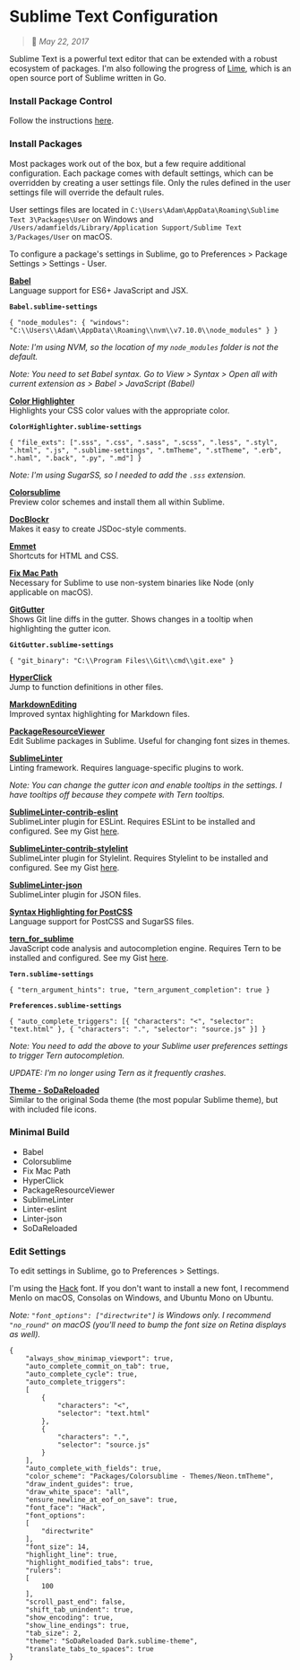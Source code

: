 # Sublime Text Configuration
> :calendar: *May 22, 2017*

Sublime Text is a powerful text editor that can be extended with a robust ecosystem of packages. I'm also following the progress of [Lime](https://github.com/limetext/lime), which is an open source port of Sublime written in Go.

### Install Package Control
Follow the instructions [here](https://packagecontrol.io/installation).

### Install Packages
Most packages work out of the box, but a few require additional configuration. Each package comes with default settings, which can be overridden by creating a user settings file. Only the rules defined in the user settings file will override the default rules.  

User settings files are located in `C:\Users\Adam\AppData\Roaming\Sublime Text 3\Packages\User` on Windows and `/Users/adamfields/Library/Application Support/Sublime Text 3/Packages/User` on macOS.  

To configure a package's settings in Sublime, go to Preferences > Package Settings > Settings - User.  

**[Babel](https://packagecontrol.io/packages/Babel)**  
Language support for ES6+ JavaScript and JSX.  

**`Babel.sublime-settings`**  

```
{ "node_modules": { "windows": "C:\\Users\\Adam\\AppData\\Roaming\\nvm\\v7.10.0\\node_modules" } }
```

*Note: I'm using NVM, so the location of my `node_modules` folder is not the default.*  

*Note: You need to set Babel syntax. Go to View > Syntax > Open all with current extension as > Babel > JavaScript (Babel)*  

**[Color Highlighter](https://packagecontrol.io/packages/Color%20Highlighter)**  
Highlights your CSS color values with the appropriate color.  

**`ColorHighlighter.sublime-settings`**  

```
{ "file_exts": [".sss", ".css", ".sass", ".scss", ".less", ".styl", ".html", ".js", ".sublime-settings", ".tmTheme", ".stTheme", ".erb", ".haml", ".back", ".py", ".md"] }
```

*Note: I'm using SugarSS, so I needed to add the `.sss` extension.*  

**[Colorsublime](https://packagecontrol.io/packages/Colorsublime)**  
Preview color schemes and install them all within Sublime.  

**[DocBlockr](https://packagecontrol.io/packages/DocBlockr)**  
Makes it easy to create JSDoc-style comments.  

**[Emmet](https://packagecontrol.io/packages/Emmet)**  
Shortcuts for HTML and CSS.  

**[Fix Mac Path](https://packagecontrol.io/packages/Fix%20Mac%20Path)**  
Necessary for Sublime to use non-system binaries like Node (only applicable on macOS).  

**[GitGutter](https://packagecontrol.io/packages/GitGutter)**  
Shows Git line diffs in the gutter. Shows changes in a tooltip when highlighting the gutter icon.  

**`GitGutter.sublime-settings`**  

```
{ "git_binary": "C:\\Program Files\\Git\\cmd\\git.exe" }
```

**[HyperClick](https://packagecontrol.io/packages/HyperClick)**  
Jump to function definitions in other files.  

**[MarkdownEditing](https://packagecontrol.io/packages/MarkdownEditing)**  
Improved syntax highlighting for Markdown files.  

**[PackageResourceViewer](https://packagecontrol.io/packages/PackageResourceViewer)**  
Edit Sublime packages in Sublime. Useful for changing font sizes in themes.  

**[SublimeLinter](https://packagecontrol.io/packages/SublimeLinter)**  
Linting framework. Requires language-specific plugins to work.  

*Note: You can change the gutter icon and enable tooltips in the settings. I have tooltips off because they compete with Tern tooltips.*   

**[SublimeLinter-contrib-eslint](https://packagecontrol.io/packages/SublimeLinter-contrib-eslint)**  
SublimeLinter plugin for ESLint. Requires ESLint to be installed and configured. See my Gist [here](https://gist.github.com/adamelliotfields/a6e351873bc0409e1d25d617cbf17341).  

**[SublimeLinter-contrib-stylelint](https://packagecontrol.io/packages/SublimeLinter-contrib-stylelint)**  
SublimeLinter plugin for Stylelint. Requires Stylelint to be installed and configured. See my Gist [here](https://gist.github.com/adamelliotfields/00fe56382f8e161483994e4256da26c4).  

**[SublimeLinter-json](https://packagecontrol.io/packages/SublimeLinter-json)**  
SublimeLinter plugin for JSON files.  

**[Syntax Highlighting for PostCSS](https://packagecontrol.io/packages/Syntax%20Highlighting%20for%20PostCSS)**  
Language support for PostCSS and SugarSS files.  

**[tern_for_sublime](https://packagecontrol.io/packages/tern_for_sublime)**  
JavaScript code analysis and autocompletion engine. Requires Tern to be installed and configured. See my Gist [here](https://gist.github.com/adamelliotfields/d129b52ee6828ec695e3740f6ac30a6a).  

**`Tern.sublime-settings`**  

```
{ "tern_argument_hints": true, "tern_argument_completion": true }
```

**`Preferences.sublime-settings`**  

```
{ "auto_complete_triggers": [{ "characters": "<", "selector": "text.html" }, { "characters": ".", "selector": "source.js" }] }
```

*Note: You need to add the above to your Sublime user preferences settings to trigger Tern autocompletion.*  

*UPDATE: I'm no longer using Tern as it frequently crashes.*  

**[Theme - SoDaReloaded](https://packagecontrol.io/packages/Theme%20-%20SoDaReloaded)**  
Similar to the original Soda theme (the most popular Sublime theme), but with included file icons.  

### Minimal Build
* Babel
* Colorsublime
* Fix Mac Path
* HyperClick
* PackageResourceViewer
* SublimeLinter
* Linter-eslint
* Linter-json
* SoDaReloaded  

### Edit Settings
To edit settings in Sublime, go to Preferences > Settings.  

I'm using the [Hack](https://github.com/chrissimpkins/Hack) font. If you don't want to install a new font, I recommend Menlo on macOS, Consolas on Windows, and Ubuntu Mono on Ubuntu.  

*Note: `"font_options": ["directwrite"]` is Windows only. I recommend `"no_round"` on macOS (you'll need to bump the font size on Retina displays as well).*

```
{
	"always_show_minimap_viewport": true,
	"auto_complete_commit_on_tab": true,
	"auto_complete_cycle": true,
	"auto_complete_triggers":
	[
		{
			"characters": "<",
			"selector": "text.html"
		},
		{
			"characters": ".",
			"selector": "source.js"
		}
	],
	"auto_complete_with_fields": true,
	"color_scheme": "Packages/Colorsublime - Themes/Neon.tmTheme",
	"draw_indent_guides": true,
	"draw_white_space": "all",
	"ensure_newline_at_eof_on_save": true,
	"font_face": "Hack",
	"font_options":
	[
		"directwrite"
	],
	"font_size": 14,
	"highlight_line": true,
	"highlight_modified_tabs": true,
	"rulers":
	[
		100
	],
	"scroll_past_end": false,
	"shift_tab_unindent": true,
	"show_encoding": true,
	"show_line_endings": true,
	"tab_size": 2,
	"theme": "SoDaReloaded Dark.sublime-theme",
	"translate_tabs_to_spaces": true
}
```
